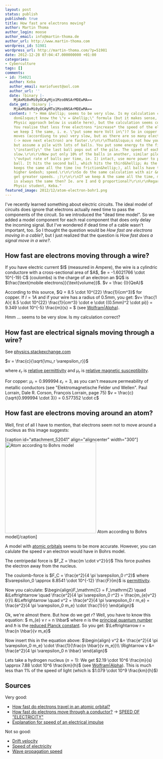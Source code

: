 ```yaml
---
layout: post
status: publish
published: true
title: How fast are electrons moving?
author: Martin Thoma
author_login: moose
author_email: info@martin-thoma.de
author_url: http://www.martin-thoma.com
wordpress_id: 51981
wordpress_url: http://martin-thoma.com/?p=51981
date: 2012-12-28 07:04:47.000000000 +01:00
categories:
- Cyberculture
tags: []
comments:
- id: 754021
  author: Keba
  author_email: mariofuest@aol.com
  author_url: ''
  date: !binary |-
    MjAxMi0xMi0yOCAyMjo1Mzo0NSArMDEwMA==
  date_gmt: !binary |-
    MjAxMi0xMi0yOCAyMTo1Mzo0NSArMDEwMA==
  content: ! "> Hmm &hellip; seems to be very slow. Is my calculation correct?\r\n\r\nI
    don&lsquo;t know the \"v = &hellip;\" formula (but it makes sense, if my \"classical
    Physic approach below is usable here), but the calculation seems correct to me.
    You realise that less free electrons *increase* the speed of the electrons (if
    we keep I the same, i. e. \"put some more Volt in\")? So in copper each electron
    moves (accordiung to you) very slow, but as there are so many electrons the effects
    (-> move next electron) are faster.\r\n\r\nThat&lsquo;s not how you do Physics,
    but assume a pile with lots of balls. You put some energy to the first ball and
    \"instantly\" the last ball pops out of the pile. The speed of each ball is rather
    slow.\r\n\r\nNow put only 10% of the balls in another, similar pile. To keep the
    \"output rate of balls per time, ie. I) intact, use more power to push the first
    ball. It hits the second ball, which hits the third&hellip; As the angular momentum
    keeps the same all the time (no friction&hellip;), all balls have the same &ndash;
    higher &ndash; speed.\r\n\r\nSo do the same calculation with air &ndash; and you
    get greater speeds. ;)\r\n\r\nIf we keep A the same all the time, maybe the speed
    is always the same then? Ie. are I and Q proportional?\r\n\r\nRegards, *not* a
    Physic student, Keba."
featured_image: 2012/12/atom-electron-bohr1.png
---
```

I've recently learned something about electric circuits. The ideal model of circuits does ignore that electrons actually need time to pass the components of the circuit. So we introduced the "dead time model". So we added a model component for each real component that does only delay the incoming signal. But I've wondered if dead time of a cable wasn't important, too. So I thought the question would be <em>How fast are electrons moving in a cable?</em>, but I just realized that the question is <em>How fast does a signal move in a wire?</em>.

<h2>How fast are electrons moving through a wire?</h2>
If you have electric current $I$ (measured in Ampere), the wire is a cylindric conductore with a cross-sectional area of $A$, $e = -1.6021766 \cdot 10^{-19} C$  (coulombs) is the charge of an electron an $Q$ is $\frac{\text{mobile electrons}}{\text{volume}}$.
$v = \frac {I}{QeA}$

According to this source, $Q = 8.5 \cdot 10^{22} \frac{1}{cm^3}$ for copper. If $I=1 A$ and if your wire has a radius of 0.5mm, you get:
$v= \frac{1 A}{ 8.5 \cdot 10^{22} \frac{1}{cm^3} \cdot e \cdot ((0.5mm)^2 \cdot pi)} = 9.349 \cdot 10^{-5} \frac{m}{s} = $ (see <a href="http://www.wolframalpha.com/input/?i=%281+A%29%2F%288.5+*+10%5E%2822%29%2F%28cm%5E3%29+*+%28charge+of+an+electron%29+*+%28%280.5mm%29%5E2+*+pi%29%29">Wolfram|Alpha</a>).

Hmm ... seems to be very slow. Is my calculation correct?

<h2>How fast are electrical signals moving through a wire?</h2>
See <a href="http://physics.stackexchange.com/a/47635/7197">physics.stackexchange.com</a>


$v = \frac{c}{\sqrt{\mu_r \varepsilon_r}}$

where $\varepsilon_r$ is <a href="http://en.wikipedia.org/wiki/Relative_permittivity">relative permittivity</a> and $\mu_r$ is <a href="http://en.wikipedia.org/wiki/Permeability_(electromagnetism)#Relative_permeability">relative magnetic susceptibility</a>.

For copper:
$\mu_r = 0.999994$
$\varepsilon_r = 3$, as you can't measure permeability of metallic conductors (see "Elektromagnetische Felder und Wellen". Paul Lorrain, Dale R. Corson, Fran&ccedil;ois Lorrain, page 75)
$v = \frac{c}{\sqrt{0.999994 \cdot 3}} = 0.577352 \cdot c$

<h2>How fast are electrons moving around an atom?</h2>
Well, first of all I have to mention, that electrons seem not to move around a nucleus as this image suggests:

[caption id="attachment_52041" align="aligncenter" width="300"]<a href="http://martin-thoma.com/how-fast-are-electrons-moving/atom-electron-bohr/" rel="attachment wp-att-52041"><img src="http://martin-thoma.com/wp-content/uploads/2012/12/atom-electron-bohr-300x300.png" alt="Atom according to Bohrs model" width="300" height="300" class="size-medium wp-image-52041" /></a> Atom according to Bohrs model[/caption]

A model with <a href="http://en.wikipedia.org/wiki/Atomic_orbital">atomic orbitals</a> seems to be more accurate. However, you can calulate the speed $v$ an electron would have in Bohrs model.

The centripedal force is
$F_Z = \frac{m \cdot v^2}{r}$
This force pushes the electron away from the nucleus.

The coulomb-force is
$F_C = \frac{e^2}{4 \pi \varepsilon_0 r^2}$
where $\varepsilon_0 \approx 8.8541 \cdot 10^{-12} \frac{F}{m}$ is <a href="http://en.wikipedia.org/wiki/Permittivity">permittivity</a>.

Now you calculate:
$\begin{align}F_\mathrm{C} = F_\mathrm{Z} \quad 
  &\Leftrightarrow \quad \frac{e^2}{4 \pi \varepsilon_0 r^2} = \frac{m_{e}v^2}{r}\\
  &\Leftrightarrow \quad v^2 = \frac{e^2}{4 \pi \varepsilon_0 r m_e} = \frac{e^2}{4 \pi \varepsilon_0 m_e} \cdot \frac{1}{r}
\end{align}$

Ok, we're almost there. But how do we get $r$? Well, you have to know this equation:
$ m_{e} v r = n \hbar$
where $n$ is the <a href="http://en.wikipedia.org/wiki/Principal_quantum_number">principal quantum number</a> and $\hbar$ is the <a href="http://en.wikipedia.org/wiki/Planck_constant">reduced Planck constant</a>.
So you get:
$\Leftrightarrow r = \frac{n \hbar}{v m_e}$

Now insert this in the equation above:
$\begin{align}
v^2 &=  \frac{e^2}{4 \pi \varepsilon_0 m_e} \cdot \frac{1}{\frac{n \hbar}{v m_e}}\\
\Rightarrow v &= \frac{e^2}{4 \pi \varepsilon_0 n \hbar}
\end{align}$

Lets take a hydrogen nucleus ($n=1$): 
We get $2.19 \cdot 10^6 \frac{m}{s} \approx 7.88 \cdot 10^6 \frac{km}{h}$ (see <a href="http://www.wolframalpha.com/input/?i=%28charge+of+electron%29%5E2%2F%284+pi+epsilon_0+h+bar%29">Wolfram|Alpha</a>).
This is much less than 1% of the speed of light (which is $1.079 \cdot 10^9 \frac{km}{h}$)

<h2>Sources</h2>
Very good:
<ul>
  <li><a href="http://physics.stackexchange.com/q/20187/7197">How fast do electrons travel in an atomic orbital?</a></li>
  <li><a href="http://physics.stackexchange.com/q/6177/7197">How fast do electrons move through a conductor?</a> &rarr; <a href="http://amasci.com/miscon/speed.html">SPEED OF "ELECTRICITY"</a></li>
  <li><a href="http://physics.stackexchange.com/q/15704/7197">Explanation for speed of an electrical impulse</a></li>
</ul>

Not so good:
<ul>
  <li><a href="http://en.wikipedia.org/wiki/Drift_velocity">Drift velocity</a></li>
  <li><a href="http://en.wikipedia.org/wiki/Speed_of_electricity">Speed of electricity</a></li>
  <li><a href="http://en.wikipedia.org/wiki/Wave_propagation_speed">Wave propagation speed</a></li>
</ul>
